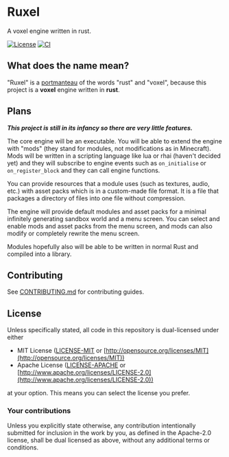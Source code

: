 # Ruxel

A voxel engine written in rust.

[![License](https://img.shields.io/badge/license-MIT%2FApache-89b4fa.svg?style=for-the-badge&labelColor=313244&logo=googleforms&logoColor=cdd6f4)](https://github.com/ItsSunnyMonster/ruxel#license)
[![CI](https://img.shields.io/endpoint?url=https://gist.githubusercontent.com/ItsSunnyMonster/a488eb0391a5fc6a2918d13184cd0a26/raw/f281831fdcd9df82cc6e848274577c6e010afa41/ruxel_ci.json)](https://github.com/ItsSunnyMonster/ruxel/actions)

## What does the name mean?

"Ruxel" is a [portmanteau](https://arc.net/l/quote/pnoxgupb) of the words "rust" and "voxel", because this project is a
**voxel** engine written in **rust**.

## Plans

***This project is still in its infancy so there are very little features.***

The core engine will be an executable. You will be able to extend the engine with "mods" (they stand for modules, not
modifications as in Minecraft). Mods will be written in a scripting language like lua or rhai (haven't decided yet) and
they will subscribe to engine events such as `on_initialise` or `on_register_block` and they can call engine functions.

You can provide resources that a module uses (such as textures, audio, etc.) with asset packs which is in a custom-made
file format. It is a file that packages a directory of files into one file without compression.

The engine will provide default modules and asset packs for a minimal infinitely generating sandbox world and a menu
screen. You can select and enable mods and asset packs from the menu screen, and mods can also modify or completely
rewrite the menu screen.

Modules hopefully also will be able to be written in normal Rust and compiled into a library.

## Contributing

See [CONTRIBUTING.md](https://github.com/ItsSunnyMonster/ruxel/blob/master/CONTRIBUTING.md) for contributing guides.

## License

Unless specifically stated, all code in this repository is dual-licensed under either

* MIT License ([LICENSE-MIT](https://github.com/ItsSunnyMonster/ruxel/blob/master/LICENSE-MIT)
  or [http://opensource.org/licenses/MIT](http://opensource.org/licenses/MIT))
* Apache License ([LICENSE-APACHE](https://github.com/ItsSunnyMonster/ruxel/blob/master/LICENSE-APACHE)
  or [http://www.apache.org/licenses/LICENSE-2.0](http://www.apache.org/licenses/LICENSE-2.0))

at your option. This means you can select the license you prefer.

### Your contributions

Unless you explicitly state otherwise, any contribution intentionally submitted for inclusion in the work by you, as
defined in the Apache-2.0 license, shall be dual licensed as above, without any additional terms or conditions.